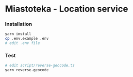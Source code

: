 # Miastoteka - Location service

### Installation

```bash
yarn install
cp .env.example .env
# edit .env file
```

### Test

```bash
# edit script/reverse-geocode.ts
yarn reverse-geocode
```
